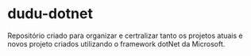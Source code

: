 # dudu-dotnet

Repositório criado para organizar e certralizar tanto os projetos atuais e novos projeto criados utilizando o framework dotNet da Microsoft.
